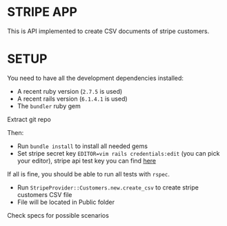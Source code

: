 # STRIPE APP

This is API implemented to create CSV documents of stripe customers.

# SETUP

You need to have all the development dependencies installed:
  - A recent ruby version (`2.7.5` is used)
  - A recent rails version (`6.1.4.1` is used)
  - The `bundler` ruby gem

Extract git repo

Then:

- Run `bundle install` to install all needed gems
- Set stripe secret key `EDITOR=vim rails credentials:edit` (you can pick your editor), stripe api test key you can find [here](https://stripe.com/docs/keys)

If all is fine, you should be able to run all tests with `rspec`.

- Run `StripeProvider::Customers.new.create_csv` to create stripe customers CSV file
- File will be located in Public folder

Check specs for possible scenarios
